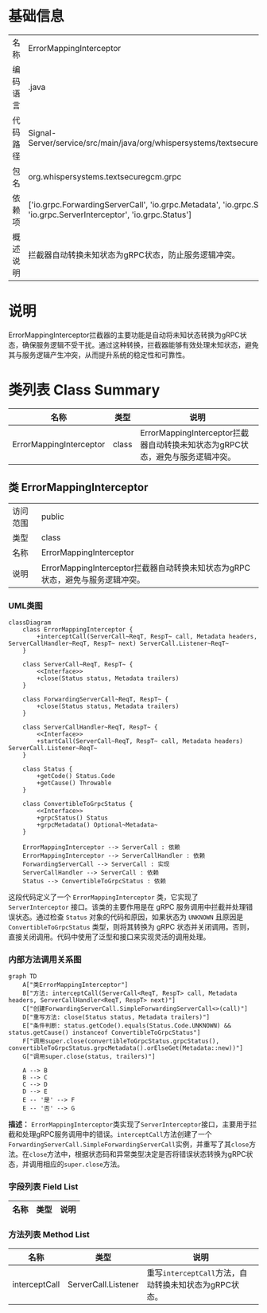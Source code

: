 # 基础信息

|      |      |
|------|------|
| 名称 | ErrorMappingInterceptor |
| 编码语言 | .java |
| 代码路径 | Signal-Server/service/src/main/java/org/whispersystems/textsecuregcm/grpc/ErrorMappingInterceptor.java |
| 包名 | org.whispersystems.textsecuregcm.grpc |
| 依赖项 | ['io.grpc.ForwardingServerCall', 'io.grpc.Metadata', 'io.grpc.ServerCall', 'io.grpc.ServerCallHandler', 'io.grpc.ServerInterceptor', 'io.grpc.Status'] |
| 概述说明 | 拦截器自动转换未知状态为gRPC状态，防止服务逻辑冲突。 |

# 说明

ErrorMappingInterceptor拦截器的主要功能是自动将未知状态转换为gRPC状态，确保服务逻辑不受干扰。通过这种转换，拦截器能够有效处理未知状态，避免其与服务逻辑产生冲突，从而提升系统的稳定性和可靠性。

# 类列表 Class Summary

| 名称   | 类型  | 说明 |
|-------|------|-------------|
| ErrorMappingInterceptor | class | ErrorMappingInterceptor拦截器自动转换未知状态为gRPC状态，避免与服务逻辑冲突。 |



## 类 ErrorMappingInterceptor

|      |      |
|------|------|
| 访问范围 | public |
| 类型 | class |
| 名称 | ErrorMappingInterceptor |
| 说明 | ErrorMappingInterceptor拦截器自动转换未知状态为gRPC状态，避免与服务逻辑冲突。 |


### UML类图

```mermaid
classDiagram
    class ErrorMappingInterceptor {
        +interceptCall(ServerCall~ReqT, RespT~ call, Metadata headers, ServerCallHandler~ReqT, RespT~ next) ServerCall.Listener~ReqT~
    }

    class ServerCall~ReqT, RespT~ {
        <<Interface>>
        +close(Status status, Metadata trailers)
    }

    class ForwardingServerCall~ReqT, RespT~ {
        +close(Status status, Metadata trailers)
    }

    class ServerCallHandler~ReqT, RespT~ {
        <<Interface>>
        +startCall(ServerCall~ReqT, RespT~ call, Metadata headers) ServerCall.Listener~ReqT~
    }

    class Status {
        +getCode() Status.Code
        +getCause() Throwable
    }

    class ConvertibleToGrpcStatus {
        <<Interface>>
        +grpcStatus() Status
        +grpcMetadata() Optional~Metadata~
    }

    ErrorMappingInterceptor --> ServerCall : 依赖
    ErrorMappingInterceptor --> ServerCallHandler : 依赖
    ForwardingServerCall --> ServerCall : 实现
    ServerCallHandler --> ServerCall : 依赖
    Status --> ConvertibleToGrpcStatus : 依赖
```

这段代码定义了一个 `ErrorMappingInterceptor` 类，它实现了 `ServerInterceptor` 接口。该类的主要作用是在 gRPC 服务调用中拦截并处理错误状态。通过检查 `Status` 对象的代码和原因，如果状态为 `UNKNOWN` 且原因是 `ConvertibleToGrpcStatus` 类型，则将其转换为 gRPC 状态并关闭调用。否则，直接关闭调用。代码中使用了泛型和接口来实现灵活的调用处理。


### 内部方法调用关系图

```mermaid
graph TD
    A["类ErrorMappingInterceptor"]
    B["方法: interceptCall(ServerCall<ReqT, RespT> call, Metadata headers, ServerCallHandler<ReqT, RespT> next)"]
    C["创建ForwardingServerCall.SimpleForwardingServerCall<>(call)"]
    D["重写方法: close(Status status, Metadata trailers)"]
    E["条件判断: status.getCode().equals(Status.Code.UNKNOWN) && status.getCause() instanceof ConvertibleToGrpcStatus"]
    F["调用super.close(convertibleToGrpcStatus.grpcStatus(), convertibleToGrpcStatus.grpcMetadata().orElseGet(Metadata::new))"]
    G["调用super.close(status, trailers)"]

    A --> B
    B --> C
    C --> D
    D --> E
    E -- '是' --> F
    E -- '否' --> G
```

**描述：**
`ErrorMappingInterceptor`类实现了`ServerInterceptor`接口，主要用于拦截和处理gRPC服务调用中的错误。`interceptCall`方法创建了一个`ForwardingServerCall.SimpleForwardingServerCall`实例，并重写了其`close`方法。在`close`方法中，根据状态码和异常类型决定是否将错误状态转换为gRPC状态，并调用相应的`super.close`方法。

### 字段列表 Field List

| 名称  | 类型  | 说明 |
|-------|-------|------|

### 方法列表 Method List

| 名称  | 类型  | 说明 |
|-------|-------|------|
| interceptCall | ServerCall.Listener<ReqT> | 重写`interceptCall`方法，自动转换未知状态为gRPC状态。 |




